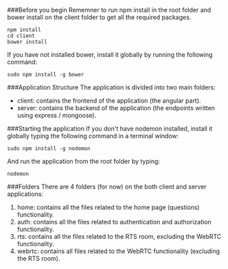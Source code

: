 ###Before you begin
Rememner to run npm install in the root folder and bower install on the client folder to get all the required packages.

    npm install
    cd client
    bower install

If you have not installed bower, install it globally by running the following command:

    sudo npm install -g bower

###Application Structure
The application is divided into two main folders:
- client: contains the frontend of the application (the angular part).
- server: contains the backend of the application (the endpoints written using express / mongoose).

###Starting the application
If you don't have nodemon installed, install it globally typing the following command in a terminal window:

    sudo npm install -g nodemon

And run the application from the root folder by typing:

    nodemon

###Folders
There are 4 folders (for now) on the both client and server applications:
1. home: contains all the files related to the home page (questions) functionality.
2. auth: contains all the files related to authentication and authorization functionality.
3. rts: contains all the files related to the RTS room, excluding the WebRTC functionality.
4. webrtc: contains all files related to the WebRTC functionality (excluding the RTS room).